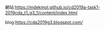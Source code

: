 網站:https://mdekmol.github.io/cd2019a-task1-2019cda_t1_g3_1/content/index.html

blog:https://cda2019g3.blogspot.com/

